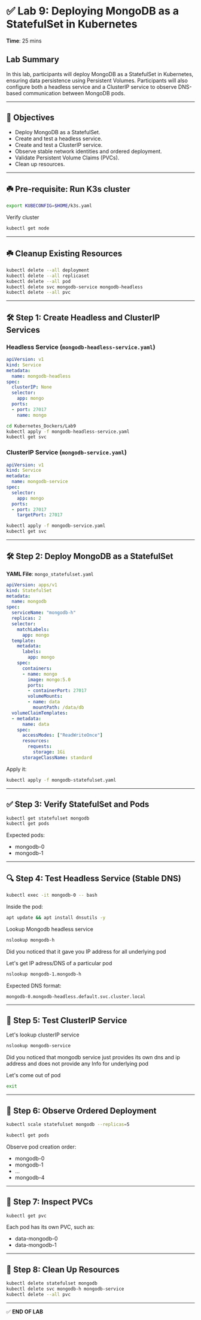 
# ✅ Lab 9: Deploying MongoDB as a StatefulSet in Kubernetes

**Time**: 25 mins

## Lab Summary
In this lab, participants will deploy MongoDB as a StatefulSet in Kubernetes, ensuring data persistence using Persistent Volumes. Participants will also configure both a headless service and a ClusterIP service to observe DNS-based communication between MongoDB pods.

---

## 🎯 Objectives
- Deploy MongoDB as a StatefulSet.
- Create and test a headless service.
- Create and test a ClusterIP service.
- Observe stable network identities and ordered deployment.
- Validate Persistent Volume Claims (PVCs).
- Clean up resources.

---

## ☘️ Pre-requisite: Run K3s cluster

```bash
export KUBECONFIG=$HOME/k3s.yaml
```

Verify cluster

```bash
kubectl get node
```


---

## ☘️ Cleanup Existing Resources

```bash
kubectl delete --all deployment
kubectl delete --all replicaset
kubectl delete --all pod
kubectl delete svc mongodb-service mongodb-headless
kubectl delete --all pvc
```

---

## 🛠️ Step 1: Create Headless and ClusterIP Services

### Headless Service (`mongodb-headless-service.yaml`)
```yaml
apiVersion: v1
kind: Service
metadata:
  name: mongodb-headless
spec:
  clusterIP: None
  selector:
    app: mongo
  ports:
  - port: 27017
    name: mongo
```

```bash
cd Kubernetes_Dockers/Lab9
kubectl apply -f mongodb-headless-service.yaml
kubectl get svc
```

### ClusterIP Service (`mongodb-service.yaml`)
```yaml
apiVersion: v1
kind: Service
metadata:
  name: mongodb-service
spec:
  selector:
    app: mongo
  ports:
  - port: 27017
    targetPort: 27017
```

```bash
kubectl apply -f mongodb-service.yaml
kubectl get svc
```

---

## 🛠️ Step 2: Deploy MongoDB as a StatefulSet

**YAML File**: `mongo_statefulset.yaml`

```yaml
apiVersion: apps/v1
kind: StatefulSet
metadata:
  name: mongodb
spec:
  serviceName: "mongodb-h"
  replicas: 2
  selector:
    matchLabels:
      app: mongo
  template:
    metadata:
      labels:
        app: mongo
    spec:
      containers:
      - name: mongo
        image: mongo:5.0
        ports:
        - containerPort: 27017
        volumeMounts:
        - name: data
          mountPath: /data/db
  volumeClaimTemplates:
  - metadata:
      name: data
    spec:
      accessModes: ["ReadWriteOnce"]
      resources:
        requests:
          storage: 1Gi
      storageClassName: standard
```

Apply it:

```bash
kubectl apply -f mongodb-statefulset.yaml
```

---

## ✅ Step 3: Verify StatefulSet and Pods

```bash
kubectl get statefulset mongodb
kubectl get pods
```

Expected pods:
- mongodb-0
- mongodb-1

---

## 🔍 Step 4: Test Headless Service (Stable DNS)

```bash
kubectl exec -it mongodb-0 -- bash
```

Inside the pod:

```bash
apt update && apt install dnsutils -y
```
Lookup Mongodb headless service

```bash
nslookup mongodb-h
```
Did you noticed that it gave you IP address for all underlying pod

Let's get IP adress/DNS of a particular pod

```bash
nslookup mongodb-1.mongodb-h
```


Expected DNS format:
```
mongodb-0.mongodb-headless.default.svc.cluster.local
```

---

## 🔧 Step 5: Test ClusterIP Service

Let's lookup clusterIP service

```bash
nslookup mongodb-service
```

Did you noticed that mongodb service just provides its own dns and ip address and does not provide any Info for underlying pod

Let's come out of pod

```bash
exit
```

---

## 🔄 Step 6: Observe Ordered Deployment

```bash
kubectl scale statefulset mongodb --replicas=5
```

```bash
kubectl get pods
```
Observe pod creation order:
- mongodb-0
- mongodb-1
- ...
- mongodb-4

---

## 🧾 Step 7: Inspect PVCs

```bash
kubectl get pvc
```

Each pod has its own PVC, such as:
- data-mongodb-0
- data-mongodb-1

---

## 🧹 Step 8: Clean Up Resources

```bash
kubectl delete statefulset mongodb
kubectl delete svc mongodb-h mongodb-service
kubectl delete --all pvc
```

---

✅ **END OF LAB**
